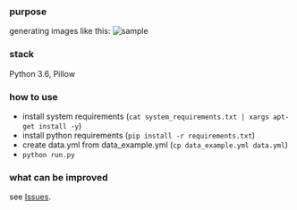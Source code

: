 ### purpose
generating images like this:
![sample](http://i.imgur.com/jxeaGnW.png)

### stack
Python 3.6, Pillow

### how to use
- install system requirements (`cat system_requirements.txt | xargs apt-get install -y`)
- install python requirements (`pip install -r requirements.txt`)
- create data.yml from data_example.yml (`cp data_example.yml data.yml`)
- `python run.py`

### what can be improved
see [Issues](https://github.com/spbpython/kdpv_generator/issues).
